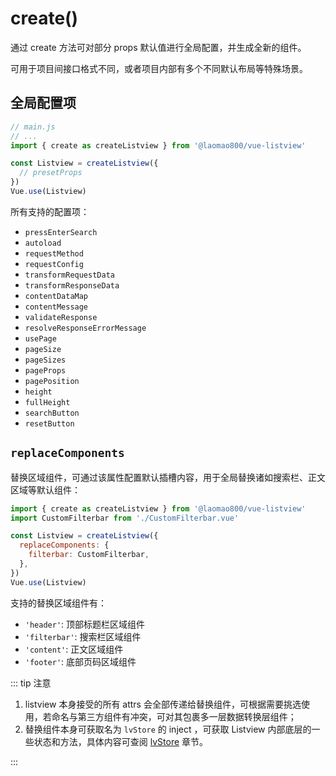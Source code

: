 # create() <Badge text="2.0.0+" />

通过 create 方法可对部分 props 默认值进行全局配置，并生成全新的组件。

可用于项目间接口格式不同，或者项目内部有多个不同默认布局等特殊场景。

## 全局配置项

```js
// main.js
// ...
import { create as createListview } from '@laomao800/vue-listview'

const Listview = createListview({
  // presetProps
})
Vue.use(Listview)
```

所有支持的配置项：

- `pressEnterSearch`
- `autoload`
- `requestMethod`
- `requestConfig`
- `transformRequestData`
- `transformResponseData`
- `contentDataMap`
- `contentMessage`
- `validateResponse`
- `resolveResponseErrorMessage`
- `usePage`
- `pageSize`
- `pageSizes`
- `pageProps`
- `pagePosition`
- `height`
- `fullHeight`
- `searchButton`
- `resetButton`

## `replaceComponents`

替换区域组件，可通过该属性配置默认插槽内容，用于全局替换诸如搜索栏、正文区域等默认组件：

```js
import { create as createListview } from '@laomao800/vue-listview'
import CustomFilterbar from './CustomFilterbar.vue'

const Listview = createListview({
  replaceComponents: {
    filterbar: CustomFilterbar,
  },
})
Vue.use(Listview)
```

支持的替换区域组件有：

- `'header'`: 顶部标题栏区域组件
- `'filterbar'`: 搜索栏区域组件
- `'content'`: 正文区域组件
- `'footer'`: 底部页码区域组件

::: tip 注意

1. listview 本身接受的所有 attrs 会全部传递给替换组件，可根据需要挑选使用，若命名与第三方组件有冲突，可对其包裹多一层数据转换层组件；
2. 替换组件本身可获取名为 `lvStore` 的 inject ，可获取 Listview 内部底层的一些状态和方法，具体内容可查阅 [lvStore](lv-store.md) 章节。

:::
